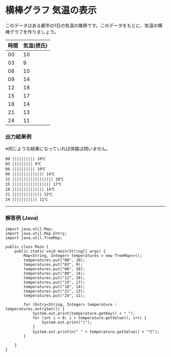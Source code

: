# 横棒グラフ 気温の表示

このデータはある都市の1日の気温の推移です。このデータをもとに、気温の横棒グラフを作りましょう。

|時間|気温(摂氏)|
|---|---|
|00|10|
|03|9|
|06|10|
|09|14|
|12|18|
|15|17|
|18|14|
|21|13|
|24|11|


### 出力結果例

※同じような結果になっていれば体裁は問いません。

```
00 |||||||||| 10℃
03 ||||||||| 9℃
06 |||||||||| 10℃
09 |||||||||||||| 14℃
12 |||||||||||||||||| 18℃
15 ||||||||||||||||| 17℃
18 |||||||||||||| 14℃
21 ||||||||||||| 13℃
24 ||||||||||| 11℃
```

---

### 解答例 (Java)

```
import java.util.Map;
import java.util.Map.Entry;
import java.util.TreeMap;

public class Main {
	public static void main(String[] args) {
		Map<String, Integer> temperatures = new TreeMap<>();
		temperatures.put("00", 10);
		temperatures.put("03", 9);
		temperatures.put("06", 10);
		temperatures.put("09", 14);
		temperatures.put("12", 18);
		temperatures.put("15", 17);
		temperatures.put("18", 14);
		temperatures.put("21", 13);
		temperatures.put("24", 11);

		for (Entry<String, Integer> temperature : temperatures.entrySet()) {
			System.out.print(temperature.getKey() + " ");
			for (int i = 0; i < temperature.getValue(); i++) {
				System.out.print("|");
			}
			System.out.println(" " + temperature.getValue() + "℃");
		}

	}
}
```
